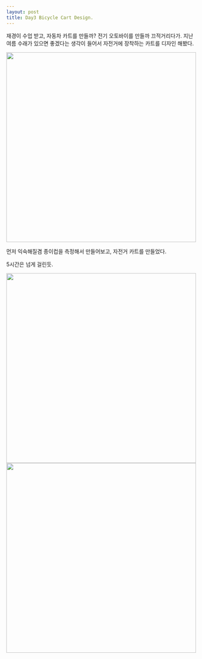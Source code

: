 ```yaml
---
layout: post
title: Day3 Bicycle Cart Design.
---
```


재경이 수업 받고, 자동차 카트를 만들까? 전기 오토바이를 만들까 끄적거리다가. 
지난 여름 수래가 있으면 좋겠다는 생각이 들어서 자전거에 장착하는 카트를 디자인 해봤다. 

<img src="http://i.imgur.com/gR5Kl1b.png" width=500>

먼저 익숙해질겸 종이컵을 측정해서 만들어보고, 
자전거 카트를 만들었다. 

5시간은 넘게 걸린듯. 

<img src="http://i.imgur.com/t9fcOF4.png" width=500>

<img src="http://i.imgur.com/DZIncP8.png" width=500>






